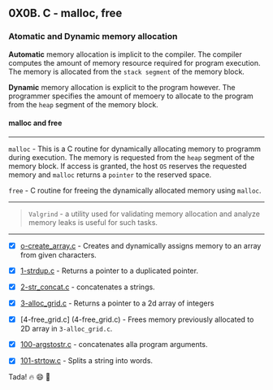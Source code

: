 ## 0X0B. C - malloc, free

### Atomatic and Dynamic memory allocation

**Automatic** memory allocation is implicit to the compiler. The compiler computes the amount of memory resource required for program execution.
The memory is allocated from the `stack segment` of the memory block. 

**Dynamic** memory allocation is explicit to the program however. The programmer specifies the amount of memoery to allocate to the program from the `heap` segment of the memory block.

#### malloc and free

---

`malloc` - This is a C routine for dynamically allocating memory to programm during execution. The memory is requested from the `heap` segment of the memory block.
If access is granted, the host `OS` reserves the requested memory and `malloc`  returns a `pointer` to the reserved space.

`free` - C routine for freeing the dynamically allocated memory using `malloc`.

---

> `Valgrind` - a utility used for validating memory allocation and analyze memory leaks is useful for such tasks.

---
- [x] [o-create_array.c](0-create_array.c) - Creates and dynamically assigns memory to an array from given characters.

- [x] [1-strdup.c](1-strdup.c) - Returns a pointer to a duplicated pointer.

- [x] [2-str_concat.c](2-str_concat.c) - concatenates a strings.

- [x] [3-alloc_grid.c](3-alloc_grid.c) - Returns a pointer to a 2d array of integers

- [x] [4-free_grid.c] (4-free_grid.c) - Frees memory previously allocated to 2D array in `3-alloc_grid.c`.

- [x] [100-argstostr.c](argstostr.c) - concatenates alla program arguments.

- [x] [101-strtow.c](101-strtow.c) - Splits a string into words.

Tada! :fire: :smile: :tada:
